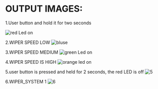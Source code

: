 # OUTPUT IMAGES:

1.User button and hold it for two seconds

![red Led on](https://user-images.githubusercontent.com/101619680/168265397-3a85c4d9-0fdd-47a1-b398-b349df279a15.png)

2.WIPER SPEED LOW
![bluse](https://user-images.githubusercontent.com/101619680/168265500-2ac9f67d-01c6-4b7a-9a80-9299b98bf4a2.png)

3.WIPER SPEED MEDIUM
![green Led on](https://user-images.githubusercontent.com/101619680/168265557-a2810983-3bca-4764-be28-e326bd5abf67.png)

4.WIPER SPEED IS HIGH
![orange led on](https://user-images.githubusercontent.com/101619680/168265634-1df4a3c5-ed5a-4b28-ab8f-f3a419d30797.png)

5.user button is pressed and held for 2 seconds, the red LED is off
![5](https://user-images.githubusercontent.com/101619680/168265695-cb8b4a02-5679-41c9-a5fc-e75fac91ceae.png)

6.WIPER_SYSTEM 1
![6](https://user-images.githubusercontent.com/101619680/168265761-ee4f9ffc-d518-4cbf-9f5a-c3e6d21d26e7.png)
